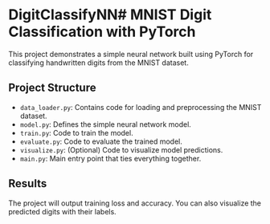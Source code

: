 # DigitClassifyNN# MNIST Digit Classification with PyTorch

This project demonstrates a simple neural network built using PyTorch for classifying handwritten digits from the MNIST dataset.

## Project Structure

- `data_loader.py`: Contains code for loading and preprocessing the MNIST dataset.
- `model.py`: Defines the simple neural network model.
- `train.py`: Code to train the model.
- `evaluate.py`: Code to evaluate the trained model.
- `visualize.py`: (Optional) Code to visualize model predictions.
- `main.py`: Main entry point that ties everything together.

## Results

The project will output training loss and accuracy. You can also visualize the predicted digits with their labels.
